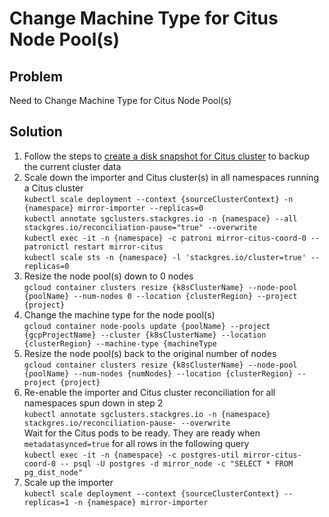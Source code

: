 # Change Machine Type for Citus Node Pool(s)

## Problem

Need to Change Machine Type for Citus Node Pool(s)

## Solution

1. Follow the steps to [create a disk snapshot for Citus cluster](./create-disk-snapshot-for-citus-cluster.md)
   to backup the current cluster data
2. Scale down the importer and Citus cluster(s) in all namespaces running a Citus cluster
   <br>
   `kubectl scale deployment --context {sourceClusterContext} -n {namespace} mirror-importer --replicas=0`
   <br>
   `kubectl annotate sgclusters.stackgres.io -n {namespace} --all stackgres.io/reconciliation-pause="true" --overwrite`
   <br>
   `kubectl exec -it -n {namespace} -c patroni mirror-citus-coord-0 -- patronictl restart mirror-citus`
   <br>
   `kubectl scale sts -n {namespace} -l 'stackgres.io/cluster=true' --replicas=0`
3. Resize the node pool(s) down to 0 nodes
   <br>
   `gcloud container clusters resize {k8sClusterName} --node-pool {poolName} --num-nodes 0 --location {clusterRegion} --project {project}`
4. Change the machine type for the node pool(s)
   <br>
   `gcloud container node-pools update {poolName} --project {gcpProjectName} --cluster {k8sClusterName} --location {clusterRegion} --machine-type {machineType`
5. Resize the node pool(s) back to the original number of nodes
   <br>
   `gcloud container clusters resize {k8sClusterName} --node-pool {poolName} --num-nodes {numNodes} --location {clusterRegion} --project {project}`
6. Re-enable the importer and Citus cluster reconciliation for all namespaces spun down in step 2
   <br>
   `kubectl annotate sgclusters.stackgres.io -n {namespace} stackgres.io/reconciliation-pause- --overwrite`
   <br>
   Wait for the Citus pods to be ready. They are ready when `metadatasynced=true` for all rows in the following query
   <br>
   `kubectl exec -it -n {namespace} -c postgres-util mirror-citus-coord-0 -- psql -U postgres -d mirror_node -c "SELECT * FROM pg_dist_node"`
7. Scale up the importer
   <br>
   `kubectl scale deployment --context {sourceClusterContext} --replicas=1 -n {namespace} mirror-importer`
